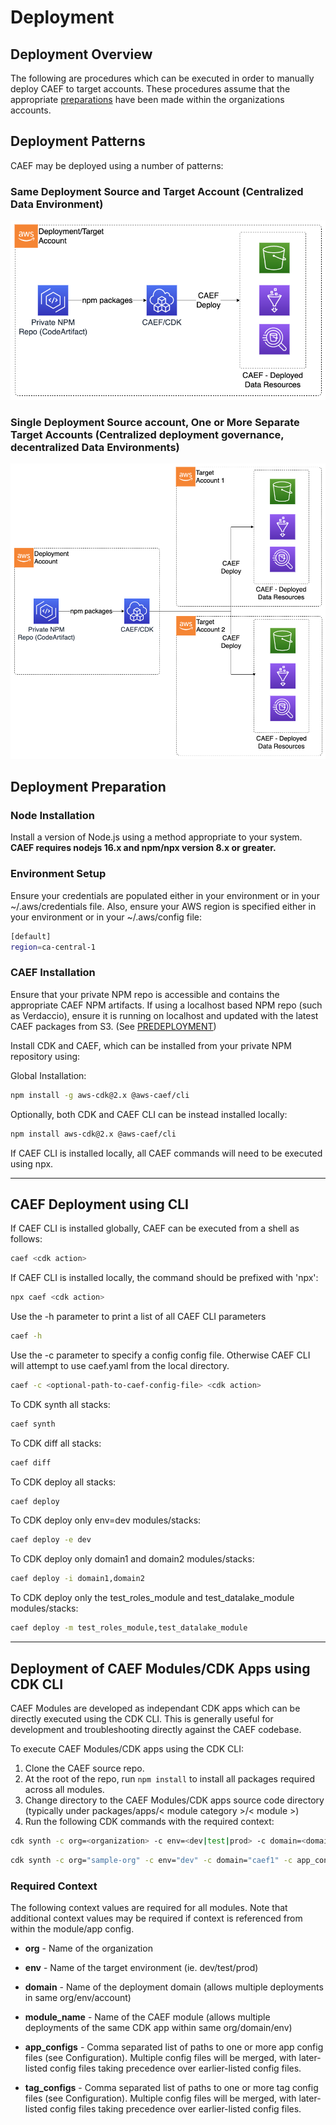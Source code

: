 # Deployment

## Deployment Overview

The following are procedures which can be executed in order to manually deploy CAEF to target accounts. These procedures assume that the appropriate [preparations](PREDEPLOYMENT.md) have been made within the organizations accounts.

## Deployment Patterns

CAEF may be deployed using a number of patterns:

### Same Deployment Source and Target Account (Centralized Data Environment)

![CAEF Deployment](docs/CAEF-Deployment-1.png)

### Single Deployment Source account, One or More Separate Target Accounts (Centralized deployment governance, decentralized Data Environments)

![CAEF Deployment](docs/CAEF-Deployment-2.png)

## Deployment Preparation

### Node Installation

Install a version of Node.js using a method appropriate to your system. **CAEF requires nodejs 16.x and npm/npx version 8.x or greater.**

### Environment Setup

Ensure your credentials are populated either in your environment or in your ~/.aws/credentials file.
Also, ensure your AWS region is specified either in your environment or in your ~/.aws/config file:

```bash
[default]
region=ca-central-1
```

### CAEF Installation

Ensure that your private NPM repo is accessible and contains the appropriate CAEF NPM artifacts. If using a localhost based NPM repo (such as Verdaccio), ensure it is running on localhost and updated with the latest CAEF packages from S3. (See [PREDEPLOYMENT](PREDEPLOYMENT.md))

Install CDK and CAEF, which can be installed from your private NPM repository using:

Global Installation:

```bash
npm install -g aws-cdk@2.x @aws-caef/cli
```

Optionally, both CDK and CAEF CLI can be instead installed locally:

```bash
npm install aws-cdk@2.x @aws-caef/cli
```

If CAEF CLI is installed locally, all CAEF commands will need to be executed using npx.

***

## CAEF Deployment using CLI

If CAEF CLI is installed globally, CAEF can be executed from a shell as follows:

```bash
caef <cdk action>
```

If CAEF CLI is installed locally, the command should be prefixed with 'npx':

```bash
npx caef <cdk action>
```

Use the -h parameter to print a list of all CAEF CLI parameters

```bash
caef -h
```

Use the -c parameter to specify a config config file. Otherwise CAEF CLI will attempt to use caef.yaml from the local directory.

```bash
caef -c <optional-path-to-caef-config-file> <cdk action>
```

To CDK synth all stacks:

```bash
caef synth
```

To CDK diff all stacks:

```bash
caef diff
```

To CDK deploy all stacks:

```bash
caef deploy
```

To CDK deploy only env=dev modules/stacks:

```bash
caef deploy -e dev
```

To CDK deploy only domain1 and domain2 modules/stacks:

```bash
caef deploy -i domain1,domain2
```

To CDK deploy only the test_roles_module and test_datalake_module modules/stacks:

```bash
caef deploy -m test_roles_module,test_datalake_module
```

***

## Deployment of CAEF Modules/CDK Apps using CDK CLI

CAEF Modules are developed as independant CDK apps which can be directly executed using the CDK CLI. This is generally useful for development and troubleshooting directly against the CAEF codebase.

To execute CAEF Modules/CDK apps using the CDK CLI:

1. Clone the CAEF source repo.
2. At the root of the repo, run `npm install` to install all packages required across all modules.
3. Change directory to the CAEF Modules/CDK apps source code directory (typically under packages/apps/< module category >/< module >)
4. Run the following CDK commands with the required context:

```bash
cdk synth -c org=<organization> -c env=<dev|test|prod> -c domain=<domain name> -c app_configs=<app_config_paths> -c tag_configs=<tag_config_paths> -c module_name=<module_name>
```

```bash
cdk synth -c org="sample-org" -c env="dev" -c domain="caef1" -c app_configs="warehouse.yaml" -c tag_configs="tags.yaml"  -c module_name="testing"
```

### Required Context

The following context values are required for all modules. Note that additional context values may be required if context is referenced from within the module/app config.

* **org** - Name of the organization

* **env** - Name of the target environment (ie. dev/test/prod)

* **domain** - Name of the deployment domain (allows multiple deployments in same org/env/account)

* **module_name** - Name of the CAEF module (allows multiple deployments of the same CDK app within same org/domain/env)

* **app_configs** - Comma separated list of paths to one or more app config files (see Configuration). Multiple config files will be merged, with later-listed config files taking precedence over earlier-listed config files.

* **tag_configs** - Comma separated list of paths to one or more tag config files (see Configuration). Multiple config files will be merged, with later-listed config files taking precedence over earlier-listed config files.
